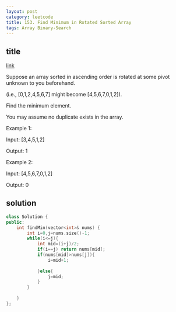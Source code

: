 ```yaml
---
layout: post
category: leetcode
title: 153. Find Minimum in Rotated Sorted Array
tags: Array Binary-Search
---
```


## title
[link](https://leetcode.com/problems/find-minimum-in-rotated-sorted-array/description/)


Suppose an array sorted in ascending order is rotated at some pivot unknown to you beforehand.

(i.e.,  [0,1,2,4,5,6,7] might become  [4,5,6,7,0,1,2]).

Find the minimum element.

You may assume no duplicate exists in the array.

Example 1:

Input: [3,4,5,1,2] 

Output: 1

Example 2:

Input: [4,5,6,7,0,1,2]

Output: 0

## solution
```c++
class Solution {
public:
    int findMin(vector<int>& nums) {
        int i=0,j=nums.size()-1;
        while(i<=j){
            int mid=(i+j)/2;
            if(i==j) return nums[mid];
            if(nums[mid]>nums[j]){
                i=mid+1;
            
            }else{
                j=mid;
            }
        }
        
    }
};
```
